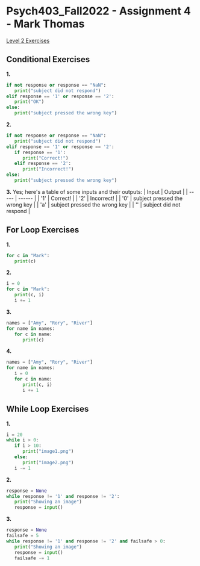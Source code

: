 # Psych403_Fall2022 - Assignment 4 - Mark Thomas

[Level 2 Exercises](https://kylemath.github.io/pytutorial/level2_exercises.html)

## Conditional Exercises
**1.**
```python
if not response or response == "NaN":
   print("subject did not respond")
elif response == '1' or response == '2':
   print("OK")
else:
   print("subject pressed the wrong key")
```

**2.**
```python
if not response or response == "NaN":
   print("subject did not respond")
elif response == '1' or response == '2':
   if response == '1':
      print("Correct!")
   elif response == '2':
      print("Incorrect!")
else:
   print("subject pressed the wrong key")
```

**3.**
Yes; here's a table of some inputs and their outputs:
| Input | Output |
| ----- | ------ |
| '1' | Correct! |
| '2' | Incorrect! | 
| '0' | subject pressed the wrong key |
| 'a' | subject pressed the wrong key |
| '' | subject did not respond |



## For Loop Exercises

**1.**
```python
for c in "Mark":
   print(c)
```

**2.**
```python
i = 0
for c in "Mark":
   print(c, i)
   i += 1
```

**3.**
```python
names = ["Amy", "Rory", "River"]
for name in names:
   for c in name:
      print(c)
```

**4.**
```python
names = ["Amy", "Rory", "River"]
for name in names:
   i = 0
   for c in name:
      print(c, i)
      i += 1
```



## While Loop Exercises
**1.**
```python
i = 20
while i > 0:
   if i > 10:
      print("image1.png")
   else:
      print("image2.png")
   i -= 1
```

**2.**
```python
response = None
while response != '1' and response != '2':
   print("Showing an image")
   response = input()
```

**3.**
```python
response = None
failsafe = 5
while response != '1' and response != '2' and failsafe > 0:
   print("Showing an image")
   response = input()
   failsafe -= 1
```
